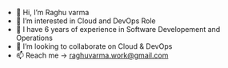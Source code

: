 - 👋 Hi, I’m Raghu varma
- 👀 I’m interested in Cloud and DevOps Role
- 🌱 I have 6 years of experience in Software Developement and Operations
- 💞️ I’m looking to collaborate on Cloud & DevOps
- 📫 Reach me -> raghuvarma.work@gmail.com

<!---
Raghuvarma-cloud/Raghuvarma-cloud is a ✨ special ✨ repository because its `README.md` (this file) appears on your GitHub profile.
You can click the Preview link to take a look at your changes.
--->
